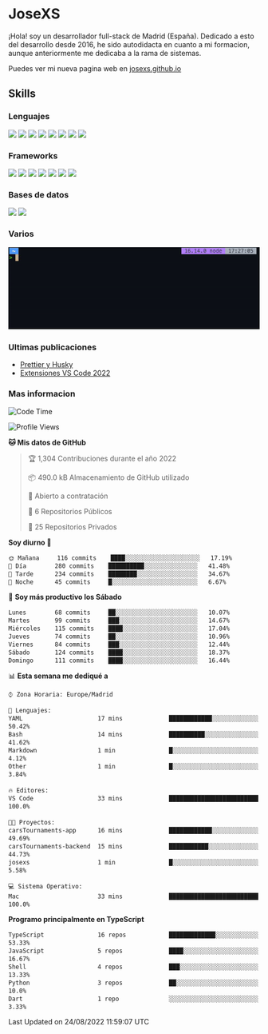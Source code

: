 # JoseXS

¡Hola! soy un desarrollador full-stack de Madrid (España). Dedicado a esto del desarrollo desde 2016, he sido autodidacta en cuanto a mi formacion, aunque anteriormente me dedicaba a la rama de sistemas.

Puedes ver mi nueva pagina web en [josexs.github.io](https://josexs.github.io/)

## Skills

### Lenguajes

![](https://img.shields.io/badge/HTML5-E34F26?style=for-the-badge&logo=html5&logoColor=white) ![](https://img.shields.io/badge/CSS3-1572B6?style=for-the-badge&logo=css3&logoColor=white) ![](https://img.shields.io/badge/Sass-CC6699?style=for-the-badge&logo=sass&logoColor=white) ![](https://img.shields.io/badge/JavaScript-F7DF1E?style=for-the-badge&logo=javascript&logoColor=black) ![](https://img.shields.io/badge/TypeScript-007ACC?style=for-the-badge&logo=typescript&logoColor=white) ![](https://img.shields.io/badge/Python-14354C?style=for-the-badge&logo=python&logoColor=white) ![](https://img.shields.io/badge/Markdown-000000?style=for-the-badge&logo=markdown&logoColor=white) ![](https://img.shields.io/badge/Dart-0175C2?style=for-the-badge&logo=dart&logoColor=white) 

### Frameworks

![](https://img.shields.io/badge/Ionic-3880FF?style=for-the-badge&logo=ionic&logoColor=white) ![](https://img.shields.io/badge/Capacitor-119EFF?style=for-the-badge&logo=Capacitor&logoColor=white) ![](https://img.shields.io/badge/Angular-DD0031?style=for-the-badge&logo=angular&logoColor=white) ![](https://img.shields.io/badge/AngularJS-E23237?style=for-the-badge&logo=angularjs&logoColor=white) ![](https://img.shields.io/badge/Bootstrap-563D7C?style=for-the-badge&logo=bootstrap&logoColor=white) ![](https://img.shields.io/badge/Express.js-404D59?style=for-the-badge) ![](https://img.shields.io/badge/Flutter-02569B?style=for-the-badge&logo=flutter&logoColor=white)

### Bases de datos

![](https://img.shields.io/badge/MongoDB-4EA94B?style=for-the-badge&logo=mongodb&logoColor=white) ![](https://img.shields.io/badge/MySQL-00000F?style=for-the-badge&logo=mysql&logoColor=white)

### Varios

![npx josexs](npx_josexs.gif)

### Ultimas publicaciones
<!-- BLOG-POST-LIST:START -->
- [Prettier y Husky](https://dev.to/josexs/prettier-y-husky-1od)
- [Extensiones VS Code 2022](https://dev.to/josexs/extensiones-vs-code-2022-4i7p)
<!-- BLOG-POST-LIST:END -->

### Mas informacion

<!--START_SECTION:waka-->
![Code Time](http://img.shields.io/badge/Code%20Time-562%20hrs%209%20mins-blue)

![Profile Views](http://img.shields.io/badge/Visitas%20al%20perfil-64-blue)

**🐱 Mis datos de GitHub** 

> 🏆 1,304 Contribuciones durante el año 2022
 > 
> 📦 490.0 kB Almacenamiento de GitHub utilizado 
 > 
> 💼 Abierto a contratación
 > 
> 📜 6 Repositorios Públicos 
 > 
> 🔑 25 Repositorios Privados  
 > 
**Soy diurno 🐤** 

```text
🌞 Mañana     116 commits    ████░░░░░░░░░░░░░░░░░░░░░   17.19% 
🌆 Día        280 commits    ██████████░░░░░░░░░░░░░░░   41.48% 
🌃 Tarde      234 commits    ████████░░░░░░░░░░░░░░░░░   34.67% 
🌙 Noche      45 commits     █░░░░░░░░░░░░░░░░░░░░░░░░   6.67%

```
📅 **Soy más productivo los Sábado** 

```text
Lunes        68 commits     ██░░░░░░░░░░░░░░░░░░░░░░░   10.07% 
Martes       99 commits     ███░░░░░░░░░░░░░░░░░░░░░░   14.67% 
Miércoles    115 commits    ████░░░░░░░░░░░░░░░░░░░░░   17.04% 
Jueves       74 commits     ██░░░░░░░░░░░░░░░░░░░░░░░   10.96% 
Viernes      84 commits     ███░░░░░░░░░░░░░░░░░░░░░░   12.44% 
Sábado       124 commits    ████░░░░░░░░░░░░░░░░░░░░░   18.37% 
Domingo      111 commits    ████░░░░░░░░░░░░░░░░░░░░░   16.44%

```


📊 **Esta semana me dediqué a** 

```text
⌚︎ Zona Horaria: Europe/Madrid

💬 Lenguajes: 
YAML                     17 mins             ████████████░░░░░░░░░░░░░   50.42% 
Bash                     14 mins             ██████████░░░░░░░░░░░░░░░   41.62% 
Markdown                 1 min               █░░░░░░░░░░░░░░░░░░░░░░░░   4.12% 
Other                    1 min               █░░░░░░░░░░░░░░░░░░░░░░░░   3.84%

🔥 Editores: 
VS Code                  33 mins             █████████████████████████   100.0%

🐱‍💻 Proyectos: 
carsTournaments-app      16 mins             ████████████░░░░░░░░░░░░░   49.69% 
carsTournaments-backend  15 mins             ███████████░░░░░░░░░░░░░░   44.73% 
josexs                   1 min               █░░░░░░░░░░░░░░░░░░░░░░░░   5.58%

💻 Sistema Operativo: 
Mac                      33 mins             █████████████████████████   100.0%

```

**Programo principalmente en TypeScript** 

```text
TypeScript               16 repos            █████████████░░░░░░░░░░░░   53.33% 
JavaScript               5 repos             ████░░░░░░░░░░░░░░░░░░░░░   16.67% 
Shell                    4 repos             ███░░░░░░░░░░░░░░░░░░░░░░   13.33% 
Python                   3 repos             ██░░░░░░░░░░░░░░░░░░░░░░░   10.0% 
Dart                     1 repo              ░░░░░░░░░░░░░░░░░░░░░░░░░   3.33%

```



 Last Updated on 24/08/2022 11:59:07 UTC
<!--END_SECTION:waka-->


